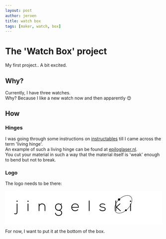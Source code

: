 ```yaml
---
layout: post
author: jeroen
title: watch box
tags: [maker, watch, box]
---
```


# The 'Watch Box' project
My first project..
A bit excited.

## Why?
Currently, I have three watches.  
Why? Because I like a new watch now and then apparently :blush:

## How
### Hinges
I was going through some instructions on [instructables](https://www.instructables.com/) till I came across the term 'living hinge'.  
An example of such a living hinge can be found at [epiloglaser.nl](https://www.epiloglaser.nl/middelen/sample-club/living-hinge-lasersnijden.htm).  
You cut your material in such a way that the material itself is 'weak' enough to bend but not to break.

### Logo
The logo needs to be there:
<div style="background-color: white;">
  <img alt="jingelski logo" src="/assets/images/jingelski_logo.svg" />
</div>

For now, I want to put it at the bottom of the box.
